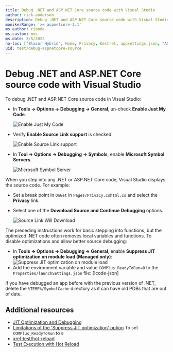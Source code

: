 ```yaml
---
title: Debug .NET and ASP.NET Core source code with Visual Studio
author: rick-anderson
description: Debug .NET and ASP.NET Core source code with Visual Studio
monikerRange: '>= aspnetcore-3.1'
ms.author: riande
ms.custom: mvc
ms.date: 3/5/2022
no-loc: ["Blazor Hybrid", Home, Privacy, Kestrel, appsettings.json, "ASP.NET Core Identity", cookie, Cookie, Blazor, "Blazor Server", "Blazor WebAssembly", "Identity", "Let's Encrypt", Razor, SignalR]
uid: test/debug-aspnetcore-source
---
```

# Debug .NET and ASP.NET Core source code with Visual Studio

To debug .NET and ASP.NET Core source code in Visual Studio:

* In **Tools -> Options -> Debugging -> General**, un-check  **Enable Just My Code**.

  ![Enable Just My Code](~/test/debug-aspnetcore-source/image/justMyCode.png)

* Verify **Enable Source Link support**  is checked.

  ![Enable Source Link support](~/test/debug-aspnetcore-source/image/sourceLinkSupport.png)

* In **Tool -> Options -> Debugging -> Symbols**, enable **Microsoft Symbol Servers**.

  ![Microsoft Symbol Server](~/test/debug-aspnetcore-source/image/ms_symbol_servers.png)

When you step into any .NET or ASP.NET Core code, Visual Studio displays the source code.  For example:

* Set a break point in `OnGet` in `Pages/Privacy.cshtml.cs` and select the **Privacy** link.
* Select one of the **Download Source and Continue Debugging** options.

  ![Source Link Will Download](~/test/debug-aspnetcore-source/image/download.png)

The preceding instructions work for basic stepping into functions, but the optimized .NET code often removes local variables and functions. To disable optimizations and allow better source debugging:

* In **Tools -> Options -> Debugging -> General**, enable **Suppress JIT optimization on module load (Managed only)**:
  ![Suppress JIT optimization on module load ](~/test/debug-aspnetcore-source/image/supressJIT.png)
* Add the environment variable and value `COMPlus_ReadyToRun=0` to the `Properties/launchSettings.json` file:
  [!code-json[](~/test/debug-aspnetcore-source/code/launchSettings.json?highlight=18,26)]

If you have debugged an app before with the previous version of .NET, delete the `%TEMP%/SymbolCache` directory as it can have old PDBs that are out of date.

## Additional resources

* [JIT Optimization and Debugging](/visualstudio/debugger/jit-optimization-and-debugging)
* [Limitations of the 'Suppress JIT optimization' option](/visualstudio/debugger/jit-optimization-and-debugging#limitations-of-the-suppress-jit-optimization-option) To set `COMPlus_ReadyToRun` to `0`
* <xref:test/hot-reload>
* [Test Execution with Hot Reload](/visualstudio/test/test-execution-with-hot-reload)
